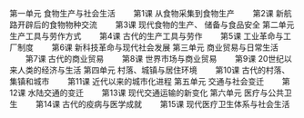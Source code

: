 第一单元 食物生产与社会生活
　　第1课 从食物采集到食物生产
　　第2课 新航路开辟后的食物物种交流
　　第3课 现代食物的生产、 储备与食品安全
第二单元 生产工具与劳作方式
　　第4课 古代的生产工具与劳作
　　第5课 工业革命与工厂制度
　　第6课 新科技革命与现代社会发展
第三单元 商业贸易与日常生活
　　第7课 古代的商业贸易
　　第8课 世界市场与商业贸易
　　第9课 20世纪以来人类的经济与生活
第四单元 村落、城镇与居住环境
　　第10课 古代的村落、集镇和城市
　　第11课 近代以来的城市化进程
第五单元 交通与社会变迁
　　第12课 水陆交通的变迁
　　第13课 现代交通运输的新变化
第六单元 医疗与公共卫生
　　第14课 古代的疫病与医学成就
　　第15课 现代医疗卫生体系与社会生活